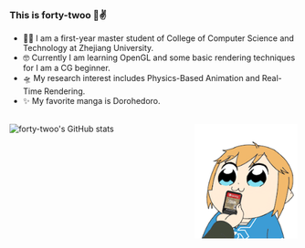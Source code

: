### This is forty-twoo 🐯✌️
  
- 🕵️‍♀️ I am a first-year master student of College of Computer Science and Technology at Zhejiang University. 
- 🤓 Currently I am learning OpenGL and some basic rendering techniques for I am a CG beginner.
- 🛸 My research interest includes Physics-Based Animation and Real-Time Rendering.   
- ✨ My favorite manga is Dorohedoro.
<br/><br/>

![forty-twoo's GitHub stats](https://github-readme-stats.vercel.app/api?username=forty-twoo&show_icons=true)
  <img align="right" src="https://github.com/forty-twoo/forty-twoo/blob/main/pic.GIF" width="180px">

